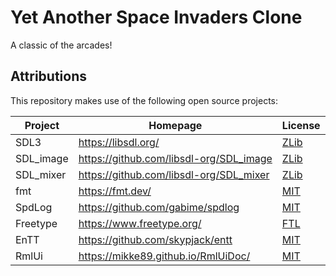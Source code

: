 Yet Another Space Invaders Clone
================================

A classic of the arcades!

Attributions
------------

This repository makes use of the following open source projects:

| Project   | Homepage                                | License                                       |
|-----------|-----------------------------------------|-----------------------------------------------|
| SDL3      | https://libsdl.org/                     | [ZLib](data/licences/sdl3_zlib_licence.txt)   |
| SDL_image | https://github.com/libsdl-org/SDL_image | [ZLib](data/licences/sdl3_zlib_licence.txt)   |
| SDL_mixer | https://github.com/libsdl-org/SDL_mixer | [ZLib](data/licences/sdl3_zlib_licence.txt)   |
| fmt       | https://fmt.dev/                        | [MIT](data/licences/fmt_mit_licence.txt)      |
| SpdLog    | https://github.com/gabime/spdlog        | [MIT](data/licences/spdlog_mit_licence.txt)   |
| Freetype  | https://www.freetype.org/               | [FTL](data/licences/freetype_ftl_licence.txt) |
| EnTT      | https://github.com/skypjack/entt        | [MIT](data/licences/entt_mit_licence.txt)     |
| RmlUi     | https://mikke89.github.io/RmlUiDoc/     | [MIT](data/licences/rmlui_mit_licence.txt)    |
